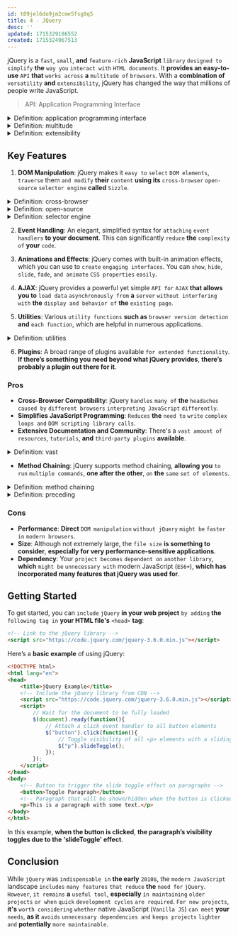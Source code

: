 ```yaml
---
id: t09jel6do9jm2cme5fsg9q5
title: 4 - JQuery
desc: ''
updated: 1715329186552
created: 1715324967513
---
```


jQuery is a `fast`, `small`, **and** `feature-rich` **JavaScript** `library` `designed to` `simplify` **the** `way you` `interact with` `HTML documents`. It **provides an easy-to-use** `API` **that** `works across` **a** `multitude of` `browsers`. With a **combination of** `versatility` **and** `extensibility`, jQuery has changed the way that millions of people write JavaScript.

> API: Application Programming Interface

<!-- start of 'application programming interface' section -->
<details>
  <summary>Definition: application programming interface</summary>

#
**An** `API` (Application Programming Interface) **is a** `set of` `rules and tools` `that allows` `different software applications to` `communicate with each other`.

---
</details>
<!-- end of 'application programming interface' section -->



<!-- start of 'multitude' section -->
<details>
  <summary>Definition: multitude</summary>

#
The term "multitude" **refers to a** `large` `number of` `people or things` `gathered together or` `considered as` **a** `group`.

---
</details>
<!-- end of 'multitude' section -->



<!-- start of 'extensibility' section -->
<details>
  <summary>Definition: extensibility</summary>

#
Extensibility **refers to** the `ability of` **a** `system or software` `to be` `expanded or enhanced` `by adding` `new features or functionality` `without` `significant changes to` **its** **existing** `structure`.

---
</details>
<!-- end of 'extensibility' section -->



## Key Features

1. **DOM Manipulation**: jQuery makes it `easy to` `select` `DOM elements`, `traverse` them `and modify` **their** `content` **using its** `cross-browser` `open-source` `selector engine` **called** `Sizzle`.



<!-- start of 'cross-browser' section -->
<details>
  <summary>Definition: cross-browser</summary>

#
"Cross-browser" **refers to the** `capability of` **a** `website`, `web application`, `or software component` `to function` `effectively and consistently` `across different` `web browsers`.

---
</details>
<!-- end of 'cross-browser' section -->



<!-- start of 'open-source' section -->
<details>
  <summary>Definition: open-source</summary>

#
Open-source **refers to** `software` **whose** `source code is` `made` `freely available for` `anyone to` `view`, `modify`, **and** `distribute`.

---
</details>
<!-- end of 'open-source' section -->



<!-- start of 'selector engine' section -->
<details>
  <summary>Definition: selector engine</summary>

#
A selector engine **is a** `component or library in` `web development` `that interprets and processes` `CSS selectors` `to find and manipulate` `HTML elements` **within a webpage**.

---
</details>
<!-- end of 'selector engine' section -->



2. **Event Handling**: An elegant, simplified syntax for `attaching` `event handlers` **to your document**. This can significantly `reduce` **the** `complexity of` **your** `code`.

3. **Animations and Effects**: jQuery comes with built-in animation effects, which you can use to `create` `engaging interfaces`. You can `show`, `hide`, `slide`, `fade`, `and animate` `CSS properties` `easily`.

4. **AJAX**: jQuery provides a powerful yet simple `API for` `AJAX` **that allows you to** `load data` `asynchronously from` **a** `server` `without interfering with` **the** `display and behavior of` **the** `existing page`.

5. **Utilities**: Various `utility functions` **such as** `browser version detection` **and** `each function`, which are helpful in numerous applications.



<!-- start of 'utilities' section -->
<details>
  <summary>Definition: utilities</summary>

#
Utilities **are** `basic services or functions` `that support` `everyday activities`, **such as** `water`, `electricity`, `gas`, `or software tools` `designed to` `perform common tasks` `and assist with` `system management`.

---
</details>
<!-- end of 'utilities' section -->



6. **Plugins**: A broad range of plugins available `for extended functionality`. **If there’s something you need beyond what jQuery provides**, **there’s probably a plugin out there for it**.

### Pros

- **Cross-Browser Compatibility**: jQuery `handles` `many of` **the** `headaches` `caused by` `different browsers` `interpreting JavaScript` `differently`.
- **Simplifies JavaScript Programming**: `Reduces` **the** `need to` `write` `complex loops and` `DOM scripting library calls`.
- **Extensive Documentation and Community**: There's a `vast amount of` `resources`, `tutorials`, **and** `third-party plugins` **available**.



<!-- start of 'vast' section -->
<details>
  <summary>Definition: vast</summary>

#
"Vast" **refers to** `something` `very large in` `size`, `extent`, `or amount`.

---
</details>
<!-- end of 'vast' section -->



- **Method Chaining**: jQuery supports method chaining, **allowing you** `to run` `multiple commands`, **one after the other**, `on` **the** `same` `set of elements`.



<!-- start of 'method chaining' section -->
<details>
  <summary>Definition: method chaining</summary>

#
Method chaining **is a** `programming technique` **where** `multiple methods` **are** `called in` **a** `single line of` `code`, **with** `each method` `operating on` **the** `result of` `the preceding one`, **allowing for** `cleaner and` `more concise` `code`.

---
</details>
<!-- end of 'method chaining' section -->



<!-- start of 'preceding' section -->
<details>
  <summary>Definition: preceding</summary>

#
"Preceding" **refers to** `something that` `comes before` `or occurs earlier than` `something else`.

---
</details>
<!-- end of 'preceding' section -->



### Cons

- **Performance**: **Direct** `DOM manipulation` `without jQuery` `might be` `faster in` `modern browsers`.
- **Size**: Although not extremely large, the `file size` **is something to consider**, **especially for very performance-sensitive applications**.
- **Dependency**: Your `project becomes` `dependent on` `another library`, **which** `might be` `unnecessary with` modern JavaScript (`ES6+`), **which has incorporated many features that jQuery was used for**.

## Getting Started

To get started, you can `include` `jQuery` **in your web project** `by adding` **the** `following tag in` **your HTML file's** `<head>` **tag**:

```html
<!-- Link to the jQuery library -->
<script src="https://code.jquery.com/jquery-3.6.0.min.js"></script>
```

Here’s a **basic example** of using jQuery:

```html
<!DOCTYPE html>
<html lang="en">
<head>
    <title>jQuery Example</title>
    <!-- Include the jQuery library from CDN -->
    <script src="https://code.jquery.com/jquery-3.6.0.min.js"></script>
    <script>
        // Wait for the document to be fully loaded
        $(document).ready(function(){
            // Attach a click event handler to all button elements
            $("button").click(function(){
                // Toggle visibility of all <p> elements with a sliding animation
                $("p").slideToggle();
            });
        });
    </script>
</head>
<body>
    <!-- Button to trigger the slide toggle effect on paragraphs -->
    <button>Toggle Paragraph</button>
    <!-- Paragraph that will be shown/hidden when the button is clicked -->
    <p>This is a paragraph with some text.</p>
</body>
</html>

```

In this example, **when the button is clicked**, **the paragraph’s visibility toggles due to the 'slideToggle' effect**.

## Conclusion

While `jQuery` was `indispensable in` **the early** `2010`s, the `modern JavaScript` landscape `includes` `many features` `that reduce` **the** `need for` `jQuery`. `However`, `it remains` **a** `useful tool`, **especially** `in maintaining` `older projects` `or when` `quick` `development cycles` `are required`. `For new projects`, **it's** `worth considering` `whether` native JavaScript (`Vanilla JS`) `can meet` **your** `needs`, **as it** `avoids` `unnecessary dependencies and` `keeps projects` `lighter and` **potentially** `more maintainable`.